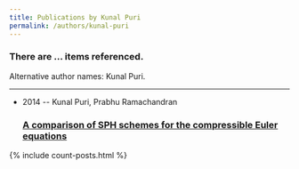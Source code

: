 ```yaml
---
title: Publications by Kunal Puri
permalink: /authors/kunal-puri
---
```


<h3 id="number-posts">There are ... items referenced.</h3>
<p id='info-authors'>Alternative author names: Kunal Puri.</p>
<hr />
<ul class="post-list">
<li><span class='post-meta'>2014 -- Kunal Puri, Prabhu Ramachandran</span><h3><a class='post-link' href="{{ site.baseurl }}/a-comparison-of-sph-schemes-for-the-compressible-euler-equations">A comparison of SPH schemes for the compressible Euler equations</a></h3></li>

</ul>
{% include count-posts.html %}
